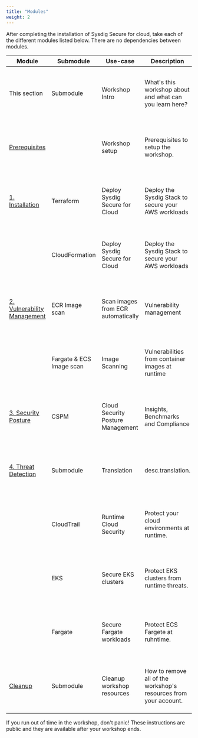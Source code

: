 ```yaml
---
title: "Modules"
weight: 2
---
```


After completing the installation of Sysdig Secure for cloud,
take each of the different modules listed below. 
There are no dependencies between modules.



Module | Submodule | Use-case | Description | ETA
------------ | ------------ | ------------- | ------------- | -------------
This section | Submodule | Workshop Intro | What's this workshop about and what can you learn here? | -------------
[Prerequisites](../../0-prerequisites.html) | | Workshop setup | Prerequisites to setup the workshop. | -------------
[1. Installation](../../1-installation.html) | Terraform | Deploy Sysdig Secure for Cloud | Deploy the Sysdig Stack to secure your AWS workloads | -------------
&nbsp; | CloudFormation | Deploy Sysdig Secure for Cloud | Deploy the Sysdig Stack to secure your AWS workloads | -------------
[2. Vulnerability Management](../../2-vulnerability-management.html) | ECR Image scan | Scan images from ECR automatically | Vulnerability management | -------------
&nbsp; | Fargate & ECS Image scan | Image Scanning | Vulnerabilities from container images at runtime | -------------
[3. Security Posture](../../3-posture.html) | CSPM | Cloud Security Posture Management | Insights, Benchmarks and Compliance | -------------
[4. Threat Detection](../../4-thread-detection.html) | Submodule | Translation | desc.translation. | -------------
&nbsp; | CloudTrail | Runtime Cloud Security | Protect your cloud environments at runtime. | -------------
&nbsp; | EKS | Secure EKS clusters | Protect EKS clusters from runtime threats. | -------------
&nbsp; | Fargate | Secure Fargate workloads | Protect ECS Fargete at ruhntime. | -------------
[Cleanup](../9-cleanup.html) | Submodule | Cleanup workshop resources | How to remove all of the workshop's resources from your account. | -------------

If you run out of time in the workshop, don't panic! 
These instructions are public and they are available after your workshop ends.


<!--TODO: remove all the technical information under this section and include into the relevant sections on each module as:

- intro / technical background
- final dig deeper section
-->